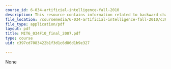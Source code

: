 ```yaml
---
course_id: 6-034-artificial-intelligence-fall-2010
description: This resource contains information related to backward chaining.
file_location: /coursemedia/6-034-artificial-intelligence-fall-2010/c397cd7083422b1f3d1c6d86d1b9e327_MIT6_034F10_final_2007.pdf
file_type: application/pdf
layout: pdf
title: MIT6_034F10_final_2007.pdf
type: course
uid: c397cd7083422b1f3d1c6d86d1b9e327

---
```

None
